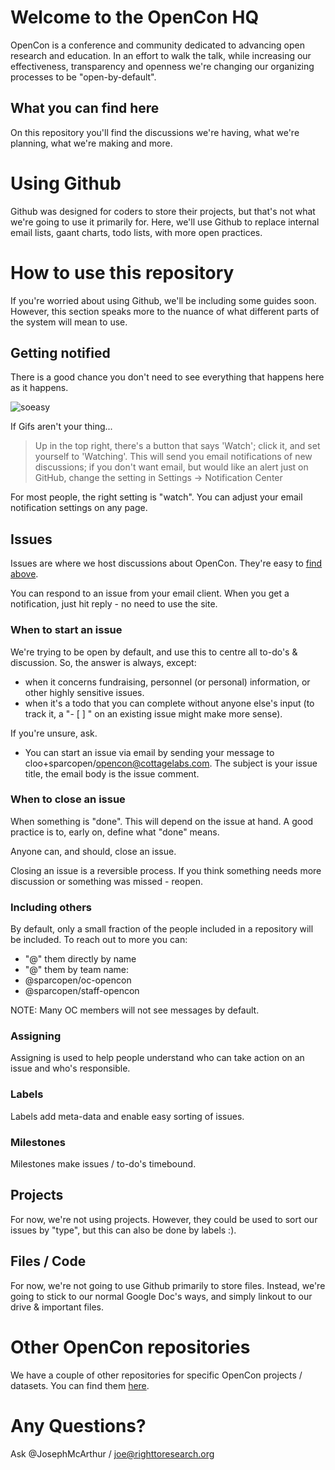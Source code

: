 # Welcome to the OpenCon HQ

OpenCon is a conference and community dedicated to advancing open research and education. In an effort to walk the talk, while increasing our effectiveness, transparency and openness we're changing our organizing processes to be "open-by-default".

## What you can find here

On this repository you'll find the discussions we're having, what we're planning, what we're making and more.

# Using Github

Github was designed for coders to store their projects, but that's not what we're going to use it primarily for. Here, we'll use Github to replace internal email lists, gaant charts, todo lists, with more open practices.

# How to use this repository

If you're worried about using Github, we'll be including some guides soon. However, this section speaks more to the nuance of what different parts of the system will mean to use.

## Getting notified

There is a good chance you don't need to see everything that happens here as it happens.

![soeasy](http://g.recordit.co/Bo2gHzV96q.gif)

If Gifs aren't your thing...
> Up in the top right, there's a button that says 'Watch'; click it, and set yourself to 'Watching'. This will send you email notifications of new discussions; if you don't want email, but would like an alert just on GitHub, change the setting in Settings -> Notification Center

For most people, the right setting is "watch". You can adjust your email notification settings on any page.

## Issues

Issues are where we host discussions about OpenCon. They're easy to [find above](https://github.com/sparcopen/opencon/issues).

You can respond to an issue from your email client. When you get a notification, just hit reply - no need to use the site.

### When to start an issue

We're trying to be open by default, and use this to centre all to-do's & discussion. So, the answer is always, except:
* when it concerns fundraising, personnel (or personal) information, or other highly sensitive issues.
* when it's a todo that you can complete without anyone else's input (to track it, a "- [ ] " on an existing issue might make more sense).

If you're unsure, ask.  

* You can start an issue via email by sending your message to cloo+sparcopen/opencon@cottagelabs.com. The subject is your issue title, the email body is the issue comment.

### When to close an issue

When something is "done". This will depend on the issue at hand. A good practice is to, early on, define what "done" means.

Anyone can, and should, close an issue.

Closing an issue is a reversible process. If you think something needs more discussion or something was missed - reopen.

### Including others

By default, only a small fraction of the people included in a repository will be included. To reach out to more you can:
* "@" them directly by name
* "@" them by team name:
 * @sparcopen/oc-opencon
 * @sparcopen/staff-opencon

NOTE: Many OC members will not see messages by default.

### Assigning

Assigning is used to help people understand who can take action on an issue and who's responsible.

### Labels

Labels add meta-data and enable easy sorting of issues.

### Milestones

Milestones make issues / to-do's timebound.

## Projects

For now, we're not using projects. However, they could be used to sort our issues by "type", but this can also be done by labels :).

## Files / Code

For now, we're not going to use Github primarily to store files. Instead, we're going to stick to our normal Google Doc's ways, and simply linkout to our drive & important files.

# Other OpenCon repositories

We have a couple of other repositories for specific OpenCon projects / datasets. You can find them [here](https://github.com/sparcopen/).

# Any Questions?

Ask @JosephMcArthur / joe@righttoresearch.org
